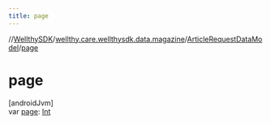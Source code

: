 ```yaml
---
title: page
---
```

//[WellthySDK](../../../index.html)/[wellthy.care.wellthysdk.data.magazine](../index.html)/[ArticleRequestDataModel](index.html)/[page](page.html)



# page



[androidJvm]\
var [page](page.html): [Int](https://kotlinlang.org/api/latest/jvm/stdlib/kotlin/-int/index.html)




